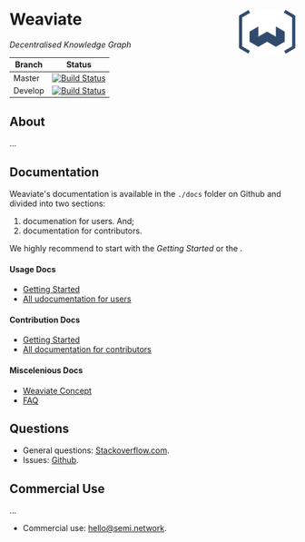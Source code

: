# Weaviate <img alt='Weaviate logo' src='https://raw.githubusercontent.com/creativesoftwarefdn/weaviate/19de0956c69b66c5552447e84d016f4fe29d12c9/docs/assets/weaviate-logo.png' width='100' align='right' />

_Decentralised Knowledge Graph_

| Branch   | Status        |
| -------- |:-------------:|
| Master   | [![Build Status](https://api.travis-ci.org/creativesoftwarefdn/weaviate.svg?branch=master)](https://travis-ci.org/creativesoftwarefdn/weaviate/branches)
| Develop  | [![Build Status](https://api.travis-ci.org/creativesoftwarefdn/weaviate.svg?branch=develop)](https://travis-ci.org/creativesoftwarefdn/weaviate/branches)

## About

...

## Documentation

Weaviate's documentation is available in the `./docs` folder on Github and divided into two sections:

1. documenation for users. And;
2. documentation for contributors.

We highly recommend to start with the _Getting Started_ or the .

#### Usage Docs

- [Getting Started](./docs/en/use/getting-started.md)
- [All udocumentation for users](./docs/en/use)

#### Contribution Docs

- [Getting Started](./docs/en/contribute/getting-started.md)
- [All documentation for contributors](./docs/en/contribute)

#### Miscelenious Docs

- [Weaviate Concept](./docs/en/use/weaviate-concept.md)
- [FAQ](./docs/en/use/FAQ.md)

## Questions

- General questions: [Stackoverflow.com](https://stackoverflow.com/questions/tagged/weaviate).
- Issues: [Github](https://github.com/creativesoftwarefdn/weaviate/issues).

## Commercial Use

...

- Commercial use: [hello@semi.network](mailto:hello@semi.network).
